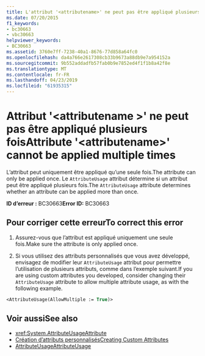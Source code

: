 ```yaml
---
title: L'attribut '<attributename>' ne peut pas être appliqué plusieurs fois
ms.date: 07/20/2015
f1_keywords:
- bc30663
- vbc30663
helpviewer_keywords:
- BC30663
ms.assetid: 3760e7ff-7238-40a1-8676-77d858a64fc0
ms.openlocfilehash: da4a766e2617308cb33b9673a88db9e7a954152a
ms.sourcegitcommit: 9b552addadfb57fab0b9e7852ed4f1f1b8a42f8e
ms.translationtype: MT
ms.contentlocale: fr-FR
ms.lasthandoff: 04/23/2019
ms.locfileid: "61935315"
---
```

# <a name="attribute-attributename-cannot-be-applied-multiple-times"></a><span data-ttu-id="52a7c-102">Attribut '\<attributename >' ne peut pas être appliqué plusieurs fois</span><span class="sxs-lookup"><span data-stu-id="52a7c-102">Attribute '\<attributename>' cannot be applied multiple times</span></span>
<span data-ttu-id="52a7c-103">L’attribut peut uniquement être appliqué qu’une seule fois.</span><span class="sxs-lookup"><span data-stu-id="52a7c-103">The attribute can only be applied once.</span></span> <span data-ttu-id="52a7c-104">Le `AttributeUsage` attribut détermine si un attribut peut être appliqué plusieurs fois.</span><span class="sxs-lookup"><span data-stu-id="52a7c-104">The `AttributeUsage` attribute determines whether an attribute can be applied more than once.</span></span>  
  
 <span data-ttu-id="52a7c-105">**ID d’erreur :** BC30663</span><span class="sxs-lookup"><span data-stu-id="52a7c-105">**Error ID:** BC30663</span></span>  
  
## <a name="to-correct-this-error"></a><span data-ttu-id="52a7c-106">Pour corriger cette erreur</span><span class="sxs-lookup"><span data-stu-id="52a7c-106">To correct this error</span></span>  
  
1. <span data-ttu-id="52a7c-107">Assurez-vous que l’attribut est appliqué uniquement une seule fois.</span><span class="sxs-lookup"><span data-stu-id="52a7c-107">Make sure the attribute is only applied once.</span></span>  
  
2. <span data-ttu-id="52a7c-108">Si vous utilisez des attributs personnalisés que vous avez développé, envisagez de modifier leur `AttributeUsage` attribut pour permettre l’utilisation de plusieurs attributs, comme dans l’exemple suivant.</span><span class="sxs-lookup"><span data-stu-id="52a7c-108">If you are using custom attributes you developed, consider changing their `AttributeUsage` attribute to allow multiple attribute usage, as with the following example.</span></span>  
  
```vb  
<AttributeUsage(AllowMultiple := True)>  
```  
  
## <a name="see-also"></a><span data-ttu-id="52a7c-109">Voir aussi</span><span class="sxs-lookup"><span data-stu-id="52a7c-109">See also</span></span>

- <xref:System.AttributeUsageAttribute>
- [<span data-ttu-id="52a7c-110">Création d’attributs personnalisés</span><span class="sxs-lookup"><span data-stu-id="52a7c-110">Creating Custom Attributes</span></span>](../../../visual-basic/programming-guide/concepts/attributes/creating-custom-attributes.md)
- [<span data-ttu-id="52a7c-111">AttributeUsage</span><span class="sxs-lookup"><span data-stu-id="52a7c-111">AttributeUsage</span></span>](../../../visual-basic/programming-guide/concepts/attributes/attributeusage.md)
